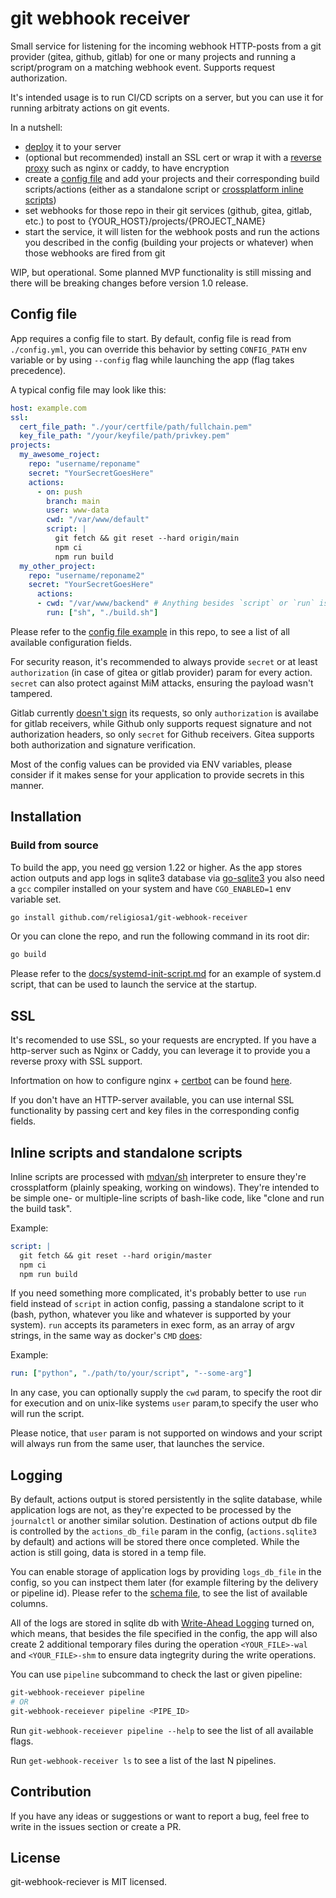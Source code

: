 # git webhook receiver

Small service for listening for the incoming webhook HTTP-posts from a git 
provider (gitea, github, gitlab) for one or many projects and running 
a script/program on a matching webhook event. Supports request authorization.

It's intended usage is to run CI/CD scripts on a server, but you can use it for
running arbitraty actions on git events.

In a nutshell:

- [deploy](#installation) it to your server
- (optional but recommended) install an SSL cert or wrap it with
  a [reverse proxy](./docs/nginx-setup.md) such as nginx or caddy, to have 
  encryption
- create a [config file](#config-file) and add your projects and their 
  corresponding build scripts/actions (either as a standalone script 
  or [crossplatform inline scripts](#inline-scripts-and-standalone-scripts))
- set webhooks for those repo in their git services (github, gitea, gitlab, 
  etc.) to post to {YOUR_HOST}/projects/{PROJECT_NAME}
- start the service, it will listen for the webhook posts and run the actions
  you described in the config (building your projects or whatever) when those 
  webhooks are fired from git

WIP, but operational. Some planned MVP functionality is still missing and there
will be breaking changes before version 1.0 release.

## Config file

App requires a config file to start. By default, config file is read from
`./config.yml`, you can override this behavior by setting `CONFIG_PATH` env
variable or by using `--config` flag while launching the app (flag takes 
precedence).

A typical config file may look like this:

```yaml
host: example.com
ssl:
  cert_file_path: "./your/certfile/path/fullchain.pem"
  key_file_path: "/your/keyfile/path/privkey.pem"
projects:
  my_awesome_roject:
    repo: "username/reponame"
    secret: "YourSecretGoesHere"
    actions:
      - on: push
        branch: main
        user: www-data
        cwd: "/var/www/default"
        script: |
          git fetch && git reset --hard origin/main
          npm ci
          npm run build
  my_other_project:
    repo: "username/reponame2"
    secret: "YourSecretGoesHere"
      actions:
      - cwd: "/var/www/backend" # Anything besides `script` or `run` is optional
        run: ["sh", "./build.sh"]
```

Please refer to the [config file example](./config.example.yml) in this repo, to
see a list of all available configuration fields.

For security reason, it's recommended to always provide `secret` or at least
`authorization` (in case of gitea or gitlab provider) param for every action. 
`secret` can also protect against MiM attacks, ensuring the payload wasn't 
tampered.

Gitlab currently 
[doesn't sign](https://gitlab.com/gitlab-org/gitlab/-/issues/19367) its 
requests, so only `authorization` is availabe for gitlab receivers, 
while Github only supports request signature and not authorization
headers, so only `secret` for Github receivers. Gitea supports both 
authorization and signature verification.

Most of the config values can be provided via ENV variables, please consider
if it makes sense for your application to provide secrets in this manner.

## Installation

<!-- ### TODO snap

Snap and flatpak package support is planned for 1.0 release. -->

### Build from source

To build the app, you need [go](https://go.dev/) version 1.22 or higher.
As the app stores action outputs and app logs in sqlite3 database via 
[go-sqlite3](https://github.com/mattn/go-sqlite3) you also need a `gcc` 
compiler installed on your system and have `CGO_ENABLED=1` env variable set.

```sh
go install github.com/religiosa1/git-webhook-receiver
```

Or you can clone the repo, and run the following command in its root dir:

```sh
go build
```

Please refer to the [docs/systemd-init-script.md](./docs/systemd-init-script.md)
for an example of system.d script, that can be used to launch the 
service at the startup.

## SSL

It's recomended to use SSL, so your requests are encrypted.
If you have a http-server such as Nginx or Caddy, you can leverage
it to provide you a reverse proxy with SSL support.

Infortmation on how to configure nginx + [certbot](https://certbot.eff.org/)
can be found [here](./docs/nginx-setup.md).

If you don't have an HTTP-server available, you can use internal
SSL functionality by passing cert and key files in the corresponding config
fields.

## Inline scripts and standalone scripts

Inline scripts are processed with [mdvan/sh](https://github.com/mvdan/sh) 
interpreter to ensure they're crossplatform (plainly speaking, working on 
windows). They're intended to be simple one- or multiple-line scripts of 
bash-like code, like "clone and run the build task".

Example:

```yaml
script: |
  git fetch && git reset --hard origin/master
  npm ci
  npm run build
```

If you need something more complicated, it's probably better to use `run` field
instead of `script` in action config, passing a standalone script to it
(bash, python, whatever you like and whatever is supported by your system).
`run` accepts its parameters in exec form, as an array of argv strings, in the 
same way as docker's `CMD` 
[does](https://docs.docker.com/reference/dockerfile/#exec-form):

Example:

```yaml
run: ["python", "./path/to/your/script", "--some-arg"]
```

In any case, you can optionally supply the `cwd` param, to specify the root dir
for execution and on unix-like systems `user` param,to specify the user who will
run the script. 

Please notice, that `user` param is not supported on windows and your script 
will always run from the same user, that launches the service.

## Logging

By default, actions output is stored persistently in the sqlite database, while
application logs are not, as they're expected to be processed by the 
`journalctl` or another similar solution. Destination of actions output db file
is controlled by the `actions_db_file` param in the config, (`actions.sqlite3` 
by default) and actions will be stored there once completed. While the action 
is still going, data is stored in a temp file.

You can enable storage of application logs by providing `logs_db_file` in the 
config, so you can instpect them later (for example filtering by the delivery or
pipeline id). Please refer to the [schema file](./internal/logsDb/Init.sql), 
to see the list of available columns.

All of the logs are stored in sqlite db with 
[Write-Ahead Logging](https://www.sqlite.org/wal.html) turned on, which
means, that besides the file specified in the config, the app will also create
2 additional temporary files during the operation `<YOUR_FILE>-wal` and 
`<YOUR_FILE>-shm` to ensure data ingtegrity during the write operations.

You can use `pipeline` subcommand to check the last or given pipeline:

```sh
git-webhook-receiever pipeline
# OR
git-webhook-receiever pipeline <PIPE_ID>
```

Run `git-webhook-receiever pipeline --help` to see the list of all available
flags.

Run `get-webhook-receiver ls` to see a list of the last N pipelines. 

<!-- 
TODO implement this functionality for actionsDb:

Only N latest actions are stored in the directory, with N specified in the 
config as `max_output_files` field. When number of output files exceeds this 
number, the oldest actions (by their file LastModified date) are removed.
`max_output_files` defaults to 10000, setting it as 0 or negative value turns 
off this functionality. -->

## Contribution

If you have any ideas or suggestions or want to report a bug, feel free to
write in the issues section or create a PR.

## License

git-webhook-reciever is MIT licensed.
